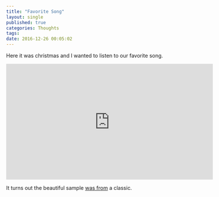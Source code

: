 ```yaml
---
title: "Favorite Song"
layout: single
published: true
categories: Thoughts
tags: 
date: 2016-12-26 00:05:02
---
```


Here it was christmas and I wanted to listen to our favorite song.

<iframe width="560" height="315"
src="https://www.youtube.com/embed/Ibm8ZWpPbv8?list=RDIbm8ZWpPbv8"
frameborder="0" allowfullscreen></iframe>

It turns out the beautiful sample <a
href="http://www.whosampled.com/sample/175993/Agent-5.1-Robert-Nico-Fidenco-Dutch-Poppy/">was
from</a> a classic.




